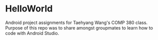# HelloWorld

Android project assignments for Taehyang Wang's COMP 380 class. Purpose of this repo was to share amongst groupmates to learn how to code with Android Studio.
